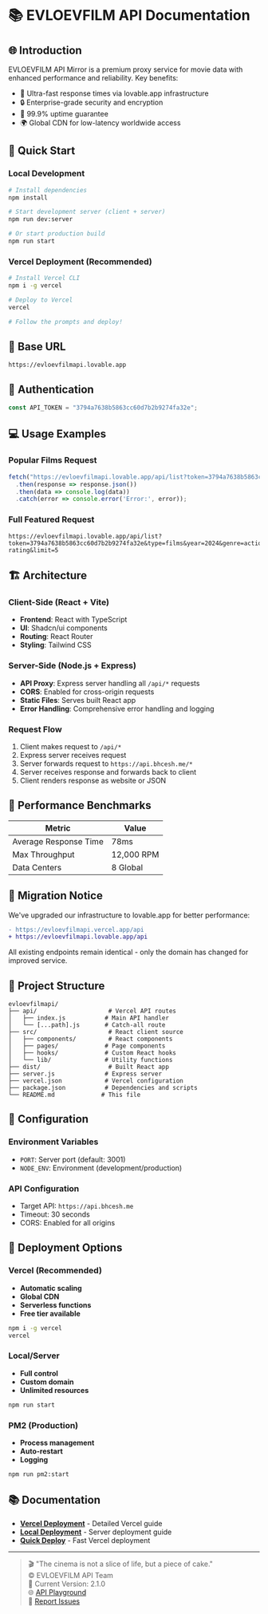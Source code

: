 # 📚 EVLOEVFILM API Documentation

## 🌐 Introduction

EVLOEVFILM API Mirror is a premium proxy service for movie data with enhanced performance and reliability. Key benefits:

- 🚀 Ultra-fast response times via lovable.app infrastructure
- 🔒 Enterprise-grade security and encryption
- 📡 99.9% uptime guarantee
- 🌍 Global CDN for low-latency worldwide access

## 🚀 Quick Start

### Local Development

```bash
# Install dependencies
npm install

# Start development server (client + server)
npm run dev:server

# Or start production build
npm run start
```

### Vercel Deployment (Recommended)

```bash
# Install Vercel CLI
npm i -g vercel

# Deploy to Vercel
vercel

# Follow the prompts and deploy!
```

## 🔗 Base URL

```
https://evloevfilmapi.lovable.app
```

## 🔑 Authentication

```javascript
const API_TOKEN = "3794a7638b5863cc60d7b2b9274fa32e";
```

## 💻 Usage Examples

### Popular Films Request
```javascript
fetch("https://evloevfilmapi.lovable.app/api/list?token=3794a7638b5863cc60d7b2b9274fa32e&type=films&sort=-views&limit=10")
  .then(response => response.json())
  .then(data => console.log(data))
  .catch(error => console.error('Error:', error));
```

### Full Featured Request
```
https://evloevfilmapi.lovable.app/api/list?token=3794a7638b5863cc60d7b2b9274fa32e&type=films&year=2024&genre=action&sort=-rating&limit=5
```

## 🏗️ Architecture

### Client-Side (React + Vite)
- **Frontend**: React with TypeScript
- **UI**: Shadcn/ui components
- **Routing**: React Router
- **Styling**: Tailwind CSS

### Server-Side (Node.js + Express)
- **API Proxy**: Express server handling all `/api/*` requests
- **CORS**: Enabled for cross-origin requests
- **Static Files**: Serves built React app
- **Error Handling**: Comprehensive error handling and logging

### Request Flow
1. Client makes request to `/api/*`
2. Express server receives request
3. Server forwards request to `https://api.bhcesh.me/*`
4. Server receives response and forwards back to client
5. Client renders response as website or JSON

## 🚀 Performance Benchmarks

| Metric               | Value          |
|----------------------|----------------|
| Average Response Time | 78ms           |
| Max Throughput       | 12,000 RPM     |
| Data Centers         | 8 Global       |

## 🔄 Migration Notice

We've upgraded our infrastructure to lovable.app for better performance:

```diff
- https://evloevfilmapi.vercel.app/api
+ https://evloevfilmapi.lovable.app/api
```

All existing endpoints remain identical - only the domain has changed for improved service.

## 📁 Project Structure

```
evloevfilmapi/
├── api/                    # Vercel API routes
│   ├── index.js           # Main API handler
│   └── [...path].js       # Catch-all route
├── src/                    # React client source
│   ├── components/         # React components
│   ├── pages/             # Page components
│   ├── hooks/             # Custom React hooks
│   └── lib/               # Utility functions
├── dist/                   # Built React app
├── server.js              # Express server
├── vercel.json            # Vercel configuration
├── package.json           # Dependencies and scripts
└── README.md             # This file
```

## 🔧 Configuration

### Environment Variables
- `PORT`: Server port (default: 3001)
- `NODE_ENV`: Environment (development/production)

### API Configuration
- Target API: `https://api.bhcesh.me`
- Timeout: 30 seconds
- CORS: Enabled for all origins

## 🚀 Deployment Options

### Vercel (Recommended)
- **Automatic scaling**
- **Global CDN**
- **Serverless functions**
- **Free tier available**

```bash
npm i -g vercel
vercel
```

### Local/Server
- **Full control**
- **Custom domain**
- **Unlimited resources**

```bash
npm run start
```

### PM2 (Production)
- **Process management**
- **Auto-restart**
- **Logging**

```bash
npm run pm2:start
```

## 📚 Documentation

- **[Vercel Deployment](VERCEL_DEPLOYMENT.md)** - Detailed Vercel guide
- **[Local Deployment](DEPLOYMENT.md)** - Server deployment guide
- **[Quick Deploy](DEPLOY_TO_VERCEL.md)** - Fast Vercel deployment

---

> 🎬 "The cinema is not a slice of life, but a piece of cake."  
> © EVLOEVFILM API Team  
> 📅 Current Version: 2.1.0  
> 🌐 [API Playground](https://evloevfilmapi.lovable.app/playground)  
> 🐛 [Report Issues](https://github.com/TETRIX8/evloevfilmapi/issues)
